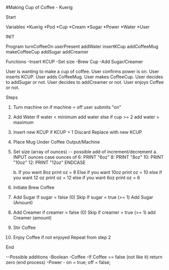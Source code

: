#Making Cup of Coffee - Kuerig

Start

Variables
*Kuerig
*Pod
*Cup
*Cream
*Sugar
*Power
*Water
*User

INIT

Program
turnCoffeeOn
userPresent
addWater
insertKCup
addCoffeeMug
makeCoffeeCup
addSugar
addCreamer

Functions
-Insert KCUP
-Set size
-Brew Cup
-Add Sugar/Creamer

User is wanting to make a cup of coffee.  User confirms power is on. User inserts KCUP.  User adds CoffeeMug.  User makes CoffeeCup. User decides to addSugar or not.  User decides to addCreamer or not.  User enjoys Coffee or not.

Steps
1. Turn machine on
    if machine = off
    user submits "on"
2. Add Water
    If water < minimum
        add water
    else if cup >= 2
        add water = maximum
3. Insert new KCUP
    if KCUP = 1
    Discard
    Replace with new KCUP
4. Place Mug Under Coffee Output/Machine
5. Set size (array of ounces) -- possible add of increment/decrement
    a.  INPUT ounces
        case ounces of 
        6: PRINT "6oz"
        8: PRINT "8oz"
        10: PRINT "10oz"
        12: PRINT "12oz"
        ENDCASE

    b.
        If you want 8oz
        print oz = 8
        Else if you want 10oz
        print oz = 10
        else if you want 12 oz
        print oz = 12
        else if you want 6oz
        print oz = 6
6. Initiate Brew Coffee
7. Add Sugar
    If sugar = false (0)
    Skip
    If sugar = true (>= 1)
    Add Sugar (Amount)
8. Add Creamer
    if creamer = false (0)
    Skip
    if creamer = true (>= 1)
    add Creamer (amount)
9. Stir Coffee
10. Enjoy Coffee
    if not enjoyed
    Repeat from step 2

End

--Possible additions
    -Boolean 
        -Coffee
            -If Coffee == false (not like it)
            return zero (end process)
        -Power
            - on = true; off = false;
    
